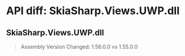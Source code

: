 # API diff: SkiaSharp.Views.UWP.dll

## SkiaSharp.Views.UWP.dll

> Assembly Version Changed: 1.56.0.0 vs 1.55.0.0


